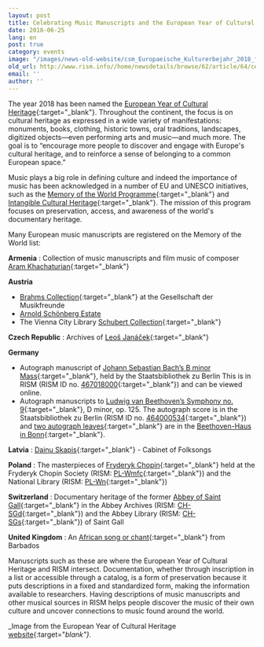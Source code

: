 ```yaml
---
layout: post
title: Celebrating Music Manuscripts and the European Year of Cultural Heritage
date: 2018-06-25
lang: en
post: true
category: events
image: "/images/news-old-website/csm_Europaeische_Kulturerbejahr_2018_fbb26fbb22.jpg"
old_url: http://www.rism.info//home/newsdetails/browse/62/article/64/celebrating-music-manuscripts-and-the-european-year-of-cultural-heritage.html
email: ''
author: ''
---
```


The year 2018 has been named the [European Year of Cultural Heritage](http://europa.eu/cultural-heritage/){:target="_blank"}. Throughout the continent, the focus is on cultural heritage as expressed in a wide variety of manifestations: monuments, books, clothing, historic towns, oral traditions, landscapes, digitized objects—even performing arts and music—and much more. The goal is to “encourage more people to discover and engage with Europe's cultural heritage, and to reinforce a sense of belonging to a common European space.”

Music plays a big role in defining culture and indeed the importance of music has been acknowledged in a number of EU and UNESCO initiatives, such as the [Memory of the World Programme](http://www.unesco.org/new/en/communication-and-information/memory-of-the-world/about-the-programme/objectives/){:target="_blank"} and [Intangible Cultural Heritage](https://ich.unesco.org/en/lists){:target="_blank"}. The mission of this program focuses on preservation, access, and awareness of the world's documentary heritage.

Many European music manuscripts are registered on the Memory of the World list:

**Armenia** : Collection of music manuscripts and film music of composer [Aram Khachaturian](http://www.unesco.org/new/en/communication-and-information/memory-of-the-world/register/full-list-of-registered-heritage/registered-heritage-page-2/collection-of-note-manuscripts-and-film-music-of-composer-aram-khachaturian/){:target="_blank"}

**Austria**

- [Brahms Collection](http://www.unesco.org/new/en/communication-and-information/memory-of-the-world/register/full-list-of-registered-heritage/registered-heritage-page-1/brahms-collection/){:target="_blank"} at the Gesellschaft der Musikfreunde
- [Arnold Schönberg Estate](http://www.unesco.org/new/en/communication-and-information/memory-of-the-world/register/full-list-of-registered-heritage/registered-heritage-page-1/arnold-schoenberg-estate/)
- The Vienna City Library [Schubert Collection](http://www.unesco.org/new/en/communication-and-information/memory-of-the-world/register/full-list-of-registered-heritage/registered-heritage-page-8/the-vienna-city-library-schubert-collection/#c187820){:target="_blank"}

**Czech Republic** : Archives of [Leoš Janáček](http://www.unesco.org/new/en/communication-and-information/memory-of-the-world/register/full-list-of-registered-heritage/registered-heritage-page-1/archives-of-leos-janacek/){:target="_blank"}

**Germany**

- Autograph manuscript of [Johann Sebastian Bach’s B minor Mass](http://www.unesco.org/new/en/communication-and-information/memory-of-the-world/register/full-list-of-registered-heritage/registered-heritage-page-1/autograph-of-h-moll-messe-mass-in-b-minor-by-johann-sebastian-bach/){:target="_blank"}, held by the Staatsbibliothek zu Berlin
This is in RISM (RISM ID no. [467018000](https://opac.rism.info/search?id=467018000&Language=en){:target="_blank"}) and can be viewed online.
- Autograph manuscripts to [Ludwig van Beethoven’s Symphony no. 9](http://www.unesco.org/new/en/communication-and-information/memory-of-the-world/register/full-list-of-registered-heritage/registered-heritage-page-5/ludwig-van-beethoven-symphony-no-9-d-minor-op-125/){:target="_blank"}, D minor, op. 125.
The autograph score is in the Staatsbibliothek zu Berlin (RISM ID no. [464000534](https://opac.rism.info/search?id=464000534){:target="_blank"}) and [two autograph leaves](https://www.beethoven.de/sixcms/detail.php?id=15123&template=dokseite_digitales_archiv_de&_dokid=wm171&_seite=1-1){:target="_blank"} are in the [Beethoven-Haus in Bonn](http://beethoven.staatsbibliothek-berlin.de/willkommen/){:target="_blank"}.

**Latvia** : [Dainu Skapis](http://www.unesco.org/new/en/communication-and-information/memory-of-the-world/register/full-list-of-registered-heritage/registered-heritage-page-2/dainu-skapis-cabinet-of-folksongs/){:target="_blank"} - Cabinet of Folksongs

**Poland** : The masterpieces of [Fryderyk Chopin](http://www.unesco.org/new/en/communication-and-information/memory-of-the-world/register/full-list-of-registered-heritage/registered-heritage-page-8/the-masterpieces-of-fryderyk-chopin/#c187221){:target="_blank"} held at the Fryderyk Chopin Society (RISM: [PL-Wmfc](https://opac.rism.info/search?View=rism&siglum=PL-Wmfc&author=chopin&Language=en){:target="_blank"}) and the National Library (RISM: [PL-Wn](https://opac.rism.info/search?View=rism&siglum=PL-Wn&author=chopin&Language=en){:target="_blank"})

**Switzerland** : Documentary heritage of the former [Abbey of Saint Gall](http://www.unesco.org/new/en/communication-and-information/memory-of-the-world/register/full-list-of-registered-heritage/registered-heritage-page-2/documentary-heritage-of-the-former-abbey-of-saint-gall-in-the-abbey-archives-and-the-abbey-library-of-saint-gall/){:target="_blank"} in the Abbey Archives (RISM: [CH-SGd](https://opac.rism.info/search?View=rism&siglum=CH-SGd&Language=en){:target="_blank"}) and the Abbey Library (RISM: [CH-SGs](https://opac.rism.info/search?View=rism&siglum=CH-SGs&Language=en){:target="_blank"}) of Saint Gall

**United Kingdom** : An [African song or chant](http://www.unesco.org/new/en/communication-and-information/memory-of-the-world/register/full-list-of-registered-heritage/registered-heritage-page-1/an-african-song-or-chant-from-barbados/){:target="_blank"} from Barbados

Manuscripts such as these are where the European Year of Cultural Heritage and RISM intersect. Documentation, whether through inscription in a list or accessible through a catalog, is a form of preservation because it puts descriptions in a fixed and standardized form, making the information available to researchers. Having descriptions of music manuscripts and other musical sources in RISM helps people discover the music of their own culture and uncover connections to music found around the world.

_Image from the European Year of Cultural Heritage [website](http://europa.eu/cultural-heritage/toolkits/logotype_en){:target="_blank"}._


